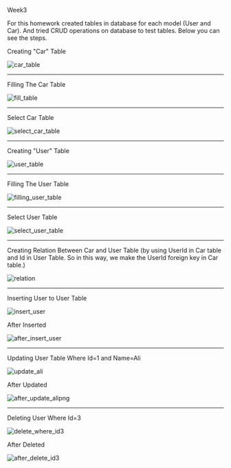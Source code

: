 Week3

For this homework created tables in database for each model (User and Car). And tried CRUD operations on database to test tables. Below you can see the steps.


Creating "Car" Table

![car_table](https://user-images.githubusercontent.com/54467555/149871529-a2b492d2-b7fb-48aa-bcc6-b68e5a7a3cb9.png)


-------------------------------------------------------------------------------------------------------------------------------------------------

Filling The Car Table

![fill_table](https://user-images.githubusercontent.com/54467555/149871844-44009864-38e4-47e9-a337-7d402f996415.png)

-------------------------------------------------------------------------------------------------------------------------------------------------

Select Car Table

![select_car_table](https://user-images.githubusercontent.com/54467555/149871688-9fc87c03-2ce9-4dc0-b011-ab9f078636d7.png)

-------------------------------------------------------------------------------------------------------------------------------------------------

Creating "User" Table

![user_table](https://user-images.githubusercontent.com/54467555/149871652-c402102b-36e8-4254-8893-9882fe8182b2.png)

-------------------------------------------------------------------------------------------------------------------------------------------------

Filling The User Table

![filling_user_table](https://user-images.githubusercontent.com/54467555/149871922-cc61c196-f69d-4927-8a47-0dd5758e13b9.png)

-------------------------------------------------------------------------------------------------------------------------------------------------
Select User Table

![select_user_table](https://user-images.githubusercontent.com/54467555/149871712-d19c3bb7-b03d-49e1-b9f1-95f550c2349f.png)

-------------------------------------------------------------------------------------------------------------------------------------------------

Creating Relation Between Car and User Table (by using UserId in Car table and Id in User Table. So in this way, we make the UserId foreign key in Car table.)

![relation](https://user-images.githubusercontent.com/54467555/149872475-6e50af1f-6610-4fb0-83b3-d26a3f751f00.png)

-------------------------------------------------------------------------------------------------------------------------------------------------

Inserting User to User Table

![insert_user](https://user-images.githubusercontent.com/54467555/149871944-7747d675-c873-4b04-936b-b049e0c3540d.png)


After Inserted

![after_insert_user](https://user-images.githubusercontent.com/54467555/149871969-59ce77e2-ca49-415d-a4d5-8e3e516db565.png)

-------------------------------------------------------------------------------------------------------------------------------------------------

Updating User Table Where Id=1 and Name=Ali 

![update_ali](https://user-images.githubusercontent.com/54467555/149872089-8448f864-617f-49f0-a647-9a557e2d2d31.png)

After Updated

![after_update_alipng](https://user-images.githubusercontent.com/54467555/149872171-d63574fc-e6db-4df9-b947-6abb270aefcd.png)

-------------------------------------------------------------------------------------------------------------------------------------------------

Deleting User Where Id=3

![delete_where_id3](https://user-images.githubusercontent.com/54467555/149872235-37adf70a-4ea3-4d2a-8c8d-0e49989ec7d3.png)

After Deleted

![after_delete_id3](https://user-images.githubusercontent.com/54467555/149872264-c1ecb9fc-a049-439c-b5ad-8ea7c557df34.png)


